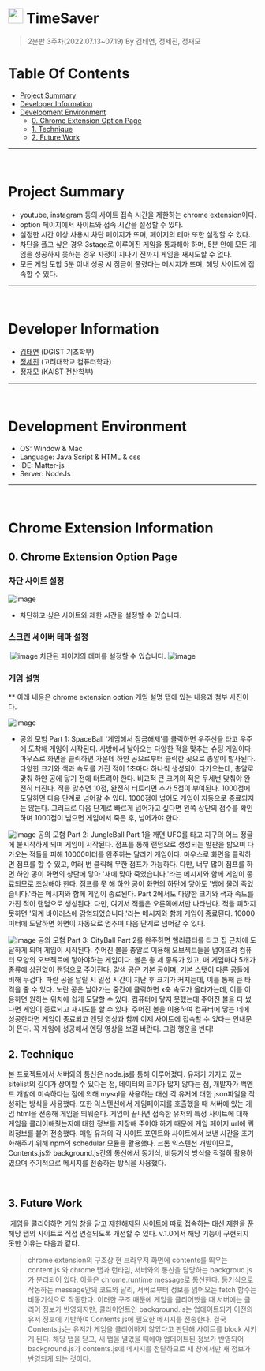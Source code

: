 # <img src="https://user-images.githubusercontent.com/68576681/177258571-64e4855d-bdca-4335-b221-e23d54708cbe.jpg" width="30" height="30"> TimeSaver
> 2분반 3주차(2022.07.13~07.19) By 김태연, 정세진, 정재모
​
# Table Of Contents
* [Project Summary](#project-summary)
* [Developer Information](#developer-information)
* [Development Environment](#development-environment)
  * [0. Chrome Extension Option Page](#0-chrome-extension-option-page)
  * [1. Technique](#1-Technique)
  * [2. Future Work](#2-future-work)
***
​
# Project Summary
* youtube, instagram 등의 사이트 접속 시간을 제한하는 chrome extension이다.
* option 페이지에서 사이트와 접속 시간을 설정할 수 있다.
* 설정한 시간 이상 사용시 차단 페이지가 뜨며, 페이지의 테마 또한 설정할 수 있다. 
* 차단을 풀고 싶은 경우 3stage로 이루어진 게임을 통과해야 하며, 5분 안에 모든 게임을 성공하지 못하는 경우 자정이 지나기 전까지 게임을 재시도할 수 없다.
* 모든 게임 도합 5분 이내 성공 시 잠금이 풀렸다는 메시지가 뜨며, 해당 사이트에 접속할 수 있다. 
***
​
# Developer Information
* [김태연](https://github.com/tykim5931) (DGIST 기초학부) 
* [정세진](https://github.com/asjay18) (고려대학교 컴퓨터학과)
* [정재모](https://github.com/JaemoJeong) (KAIST 전산학부) 
***
​
# Development Environment
* OS: Window & Mac
* Language: Java Script & HTML & css
* IDE: Matter-js
* Server: NodeJs
***
​
# Chrome Extension Information
## 0. Chrome Extension Option Page
### 차단 사이트 설정
​![image](https://user-images.githubusercontent.com/98383656/179732117-c37e9dc6-7a0e-4227-99d7-dcc9a3c933ee.png)
* 차단하고 싶은 사이트와 제한 시간을 설정할 수 있습니다.
### 스크린 세이버 테마 설정
​
![image](https://user-images.githubusercontent.com/98383656/179738210-ec615cd5-d4f7-45a9-8424-2ccff8becada.png)
차단된 페이지의 테마를 설정할 수 있습니다.
![image](https://user-images.githubusercontent.com/98383656/179738122-e368c873-d465-476c-8da5-0560e0d905d3.png)
​
### 게임 설명
** 아래 내용은 chrome extension option 게임 설명 탭에 있는 내용과 첨부 사진이다.

![image](https://user-images.githubusercontent.com/98383656/179733305-e7f1ede7-3378-4353-96bc-e2746b47a260.png)
* 공의 모험 Part 1: SpaceBall
'게임해서 잠금해제'를 클릭하면 우주선을 타고 우주에 도착해 게임이 시작된다.
사방에서 날아오는 다양한 적을 맞추는 슈팅 게임이다.
마우스로 화면을 클릭하면 가운데 하얀 공으로부터 클릭한 곳으로 총알이 발사된다.
다양한 크기와 색과 속도를 가진 적이 1초마다 하나씩 생성되어 다가오는데, 총알로 맞춰 하얀 공에 닿기 전에 터트려야 한다.
비교적 큰 크기의 적은 두세번 맞춰야 완전히 터진다.
적을 맞추면 10점, 완전히 터트리면 추가 5점이 부여된다.
1000점에 도달하면 다음 단계로 넘어갈 수 있다.
1000점이 넘어도 게임이 자동으로 종료되지는 않는다.
그러므로 다음 단계로 빠르게 넘어가고 싶다면 왼쪽 상단의 점수를 확인하며 1000점이 넘으면 게임에서 죽은 후, 넘어가야 한다.

![image](https://user-images.githubusercontent.com/98383656/179733341-7b26c068-47a4-44b8-bc10-8b4474f92e7e.png)
공의 모험 Part 2: JungleBall
Part 1을 깨면 UFO를 타고 지구의 어느 정글에 불시착하게 되며 게임이 시작된다.
점프를 통해 랜덤으로 생성되는 발판을 밟으며 다가오는 적들을 피해 10000미터를 완주하는 달리기 게임이다.
마우스로 화면을 클릭하면 점프를 할 수 있고, 여러 번 클릭해 무한 점프가 가능하다.
다만, 너무 많이 점프를 하면 하얀 공이 화면의 상단에 닿아 '새에 맞아 죽었습니다.'라는 메시지와 함께 게임이 종료되므로 조심해야 한다.
점프를 못 해 하얀 공이 화면의 하단에 닿아도 '뱀에 물려 죽었습니다.'라는 메시지와 함께 게임이 종료된다.
Part 2에서도 다양한 크기와 색과 속도를 가진 적이 랜덤으로 생성된다. 다만, 여기서 적들은 오른쪽에서만 나타난다.
적을 피하지 못하면 '외계 바이러스에 감염되었습니다.'라는 메시지와 함께 게임이 종료된다.
10000미터에 도달하면 화면이 자동으로 멈추며 다음 단계로 넘어갈 수 있다.

![image](https://user-images.githubusercontent.com/98383656/179733364-942e2382-5ae8-4387-b106-660ae49ab755.png)
공의 모험 Part 3: CityBall
Part 2를 완주하면 헬리콥터를 타고 집 근처에 도달하게 되며 게임이 시작된다.
주어진 볼을 총알로 이용해 오브젝트들을 넘어뜨려 컴퓨터 모양의 오브젝트에 닿아야하는 게임이다.
볼은 총 세 종류가 있고, 매 게임마다 5개가 종류에 상관없이 랜덤으로 주어진다.
갈색 공은 기본 공이며, 기본 스탯이 다른 공들에 비해 무겁다.
파란 공을 날릴 시 일정 시간이 지난 후 크기가 커지는데, 이를 통해 큰 타격을 줄 수 있다.
노란 공은 날아가는 중간에 클릭하면 x축 속도가 올라가는데, 이를 이용하면 원하는 위치에 쉽게 도달할 수 있다.
컴퓨터에 닿지 못했는데 주어진 볼을 다 썼다면 게임이 종료되고 재시도를 할 수 있다.
주어진 볼을 이용하여 컴퓨터에 닿는 데에 성공한다면 게임이 종료되고 엔딩 영상과 함께 이제 사이트에 접속할 수 있다는 안내문이 뜬다. 꼭 게임에 성공해서 엔딩 영상을 보길 바란다.
그럼 행운을 빈다!

## 2. Technique

본 프로젝트에서 서버와의 통신은 node.js를 통해 이루어졌다. 유저가 가지고 있는 sitelist의 길이가 상이할 수 있다는 점, 데이터의 크기가 많지 않다는 점, 개발자가 백엔드 개발에 미숙하다는 점에 의해 mysql을 사용하는 대신 각 유저에 대한 json파일을 작성하는 방식을 사용했다.
또한 익스텐션에서 게임페이지를 호출했을 때 서버에 있는 게임 html을 전송해 게임을 띄워준다. 
게임이 끝나면 접속한 유저의 특정 사이트에 대해 게임을 클리어해줬는지에 대한 정보를 저장해 주어야 하기 때문에 게임 페이지 url에 쿼리정보를 붙여 전송했다.
매일 유저의 각 사이트 포인트와 사이트에서 보낸 시간을 초기화해주기 위해 npm의 schedular 모듈을 활용했다.
크롬 익스텐션 개발이므로, Contents.js와 background.js간의 통신에서 동기식, 비동기식 방식을 적절히 활용하였으며 주기적으로 메시지를 전송하는 방식을 사용했다.


​
## 3. Future Work
​
게임을 클리어하면 게임 창을 닫고 제한해제된 사이트에 따로 접속하는 대신 제한을 푼 해당 탭의 사이트로 직접 연결되도록 개선할 수 있다. 
v.1.0에서 해당 기능이 구현되지 못한 이유는 다음과 같다.
> chrome extension의 구조상 현 브라우저 화면에 contents를 띄우는 content.js 와 chrome 탭과 런타임, 서버와의 통신을 담당하는 backgroud.js가 분리되어 있다.
> 이들은 chrome.runtime message로 통신한다. 동기식으로 작동하는 message안의 코드와 달리, 서버로부터 정보를 읽어오는 fetch 함수는 비동기식으로 작동한다.
> 이러한 구조 때문에 게임을 클리어했을 때 서버에는 클리어 정보가 반영되지만, 클라이언트인 background.js는 업데이트되기 이전의 유저 정보에 기반하여 Contents.js에
> 필요한 메시지를 전송한다. 결국 Contents.js는 유저가 게임을 클리어하지 않았다고 판단해 사이트를 block 시키게 된다.
> 해당 탭을 닫고, 새 탭을 열었을 때에야 업데이트된 정보가 반영되어 background.js가 contents.js에 메시지를 전달하므로 새 창에서만 새 정보가 반영되게 되는 것이다.

